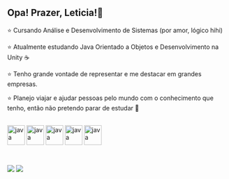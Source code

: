 ## Opa! Prazer, Leticia!🌟

⭐ Cursando Análise e Desenvolvimento de Sistemas (por amor, lógico hihi)

⭐ Atualmente estudando Java Orientado a Objetos e Desenvolvimento na Unity ☕

⭐ Tenho grande vontade de representar e me destacar em grandes empresas.

⭐ Planejo viajar e ajudar pessoas pelo mundo com o conhecimento que tenho, então não pretendo parar de estudar 👻

<div style="display:inline_block"><br>
  <img align="center" alt="java" height="45" width="40" src="https://cdn.jsdelivr.net/gh/devicons/devicon@latest/icons/java/java-plain.svg"/>
  <img align="center" alt="java" height="45" width="40" src="https://cdn.jsdelivr.net/gh/devicons/devicon@latest/icons/php/php-original.svg"/>
  <img align="center" alt="java" height="45" width="40" src="https://cdn.jsdelivr.net/gh/devicons/devicon@latest/icons/html5/html5-original.svg"/>
  <img align="center" alt="java" height="45" width="40" src="https://cdn.jsdelivr.net/gh/devicons/devicon@latest/icons/css3/css3-original.svg"/>
  <img align="center" alt="java" height="45" width="40" src="https://cdn.jsdelivr.net/gh/devicons/devicon@latest/icons/tailwindcss/tailwindcss-original.svg"/>
</div>

##

<div style="display:inline_block"><br>
  <a href="mailto:devleticia.marquesalv@gmail.com"><img src="https://img.shields.io/badge/Gmail-D14836?style=for-the-badge&logo=gmail&logoColor=white" target="_blank"></a>
  <a href="https://www.linkedin.com/in/letícia-marques-380690268/"><img src="https://img.shields.io/badge/LinkedIn-0077B5?style=for-the-badge&logo=linkedin&logoColor=white" target="_blank"></a>
</div>
